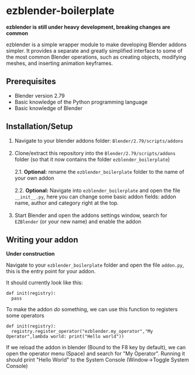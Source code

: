 # ezblender-boilerplate

**ezblender is still under heavy development, breaking changes are common**

ezblender is a simple wrapper module to make developing Blender addons simpler. It provides a separate and greatly simplified interface to some of the most common Blender operations, such as creating objects, modifying meshes, and inserting animation keyframes.

## Prerequisites
* Blender version 2.79
* Basic knowledge of the Python programming language
* Basic knowledge of Blender

## Installation/Setup

1. Navigate to your blender addons folder: `Blender/2.79/scripts/addons`<br/><br/>
2. Clone/extract this repository into the `Blender/2.79/scripts/addons` folder (so that it now contains the folder `ezblender_boilerplate`)<br/><br/>
2.1. **Optional:** rename the `ezblender_boilerplate` folder to the name of your own addon<br/><br/>
2.2. **Optional:** Navigate into `ezblender_boilerplate` and open the file `__init__.py`, here you can change some basic addon fields: addon name, author and category right at the top.<br/><br/>
3. Start Blender and open the addons settings window, search for `EZBlender` (or your new name) and enable the addon

## Writing your addon

**Under construction**

Navigate to your `ezblender_boilerplate` folder and open the file `addon.py`, this is the entry point for your addon. 

It should currently look like this: 

```
def init(registry):
  pass
```

To make the addon *do* something, we can use this function to registers some operators

```
def init(registry):
  registry.register_operator("ezblender.my_operator","My Operator",lambda world: print("Hello world"))
```

If we reload the addon in blender (Bound to the F8 key by default), we can open the operator menu (Space) and search for "My Operator". Running it should print "Hello World" to the System Console (Window->Toggle System Console)
